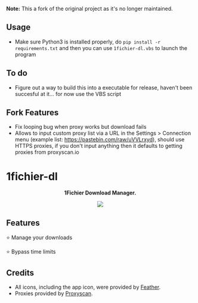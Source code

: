 **Note:**
This a fork of the original project as it's no longer maintained.

## Usage
- Make sure Python3 is installed properly, do `pip install -r requirements.txt` and then you can use `1fichier-dl.vbs` to launch the program

## To do
- Figure out a way to build this into a executable for release, haven't been succesful at it... for now use the VBS script

## Fork Features
- Fix looping bug when proxy works but download fails
- Allows to input custom proxy list via a URL in the Settings > Connection menu (example list: https://pastebin.com/raw/uVVLrxyd), should use HTTPS proxies, if you don't input anything then it defaults to getting proxies from proxyscan.io

# 1fichier-dl
<p align="center">
  <b>1Fichier Download Manager.</b>
</p>

<p align="center">
  <img src="https://raw.githubusercontent.com/paulo27ms/1fichier-dl-customproxies/main/preview.png"></img>
</p>

## Features
⭐ Manage your downloads

⭐ Bypass time limits

## Credits
* All icons, including the app icon, were provided by [Feather](https://feathericons.com/).
* Proxies provided by [Proxyscan](https://www.proxyscan.io/).
